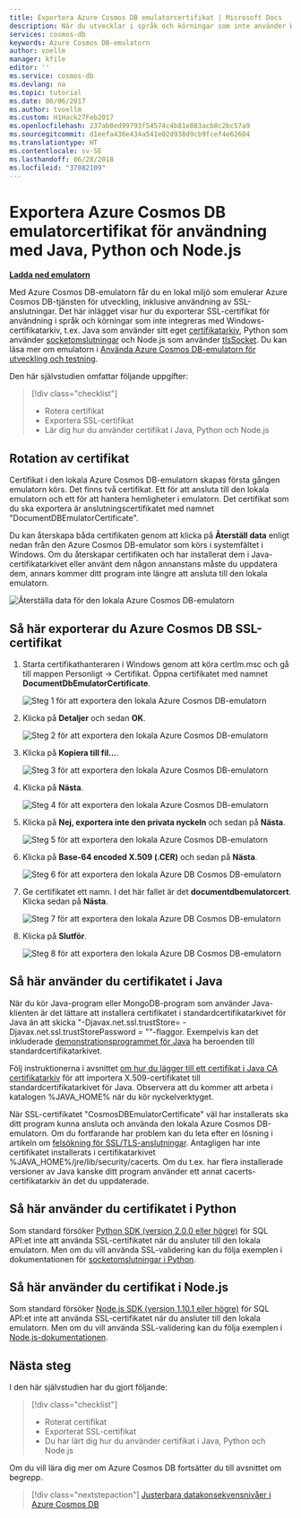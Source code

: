 ```yaml
---
title: Exportera Azure Cosmos DB emulatorcertifikat | Microsoft Docs
description: När du utvecklar i språk och körningar som inte använder Windows-certifikatarkiv måste du exportera och hantera SSL-certifikat. Det här inlägget innehåller stegvisa instruktioner.
services: cosmos-db
keywords: Azure Cosmos DB-emulatorn
author: voellm
manager: kfile
editor: ''
ms.service: cosmos-db
ms.devlang: na
ms.topic: tutorial
ms.date: 06/06/2017
ms.author: tvoellm
ms.custom: H1Hack27Feb2017
ms.openlocfilehash: 237ab0ed99793f54574c4b81e883acb8c2bc57a9
ms.sourcegitcommit: d1eefa436e434a541e02d938d9cb9fcef4e62604
ms.translationtype: HT
ms.contentlocale: sv-SE
ms.lasthandoff: 06/28/2018
ms.locfileid: "37082109"
---
```

# <a name="export-the-azure-cosmos-db-emulator-certificates-for-use-with-java-python-and-nodejs"></a>Exportera Azure Cosmos DB emulatorcertifikat för användning med Java, Python och Node.js

[**Ladda ned emulatorn**](https://aka.ms/cosmosdb-emulator)

Med Azure Cosmos DB-emulatorn får du en lokal miljö som emulerar Azure Cosmos DB-tjänsten för utveckling, inklusive användning av SSL-anslutningar. Det här inlägget visar hur du exporterar SSL-certifikat för användning i språk och körningar som inte integreras med Windows-certifikatarkiv, t.ex. Java som använder sitt eget [certifikatarkiv](https://docs.oracle.com/cd/E19830-01/819-4712/ablqw/index.html), Python som använder [socketomslutningar](https://docs.python.org/2/library/ssl.html) och Node.js som använder [tlsSocket](https://nodejs.org/api/tls.html#tls_tls_connect_options_callback). Du kan läsa mer om emulatorn i [Använda Azure Cosmos DB-emulatorn för utveckling och testning](./local-emulator.md).

Den här självstudien omfattar följande uppgifter:

> [!div class="checklist"]
> * Rotera certifikat
> * Exportera SSL-certifikat
> * Lär dig hur du använder certifikat i Java, Python och Node.js

## <a name="certification-rotation"></a>Rotation av certifikat

Certifikat i den lokala Azure Cosmos DB-emulatorn skapas första gången emulatorn körs. Det finns två certifikat. Ett för att ansluta till den lokala emulatorn och ett för att hantera hemligheter i emulatorn. Det certifikat som du ska exportera är anslutningscertifikatet med namnet "DocumentDBEmulatorCertificate".

Du kan återskapa båda certifikaten genom att klicka på **Återställ data** enligt nedan från den Azure Cosmos DB-emulator som körs i systemfältet i Windows. Om du återskapar certifikaten och har installerat dem i Java-certifikatarkivet eller använt dem någon annanstans måste du uppdatera dem, annars kommer ditt program inte längre att ansluta till den lokala emulatorn.

![Återställa data för den lokala Azure Cosmos DB-emulatorn](./media/local-emulator-export-ssl-certificates/database-local-emulator-reset-data.png)

## <a name="how-to-export-the-azure-cosmos-db-ssl-certificate"></a>Så här exporterar du Azure Cosmos DB SSL-certifikat

1. Starta certifikathanteraren i Windows genom att köra certlm.msc och gå till mappen Personligt -> Certifikat. Öppna certifikatet med namnet **DocumentDbEmulatorCertificate**.

    ![Steg 1 för att exportera den lokala Azure Cosmos DB-emulatorn](./media/local-emulator-export-ssl-certificates/database-local-emulator-export-step-1.png)

2. Klicka på **Detaljer** och sedan **OK**.

    ![Steg 2 för att exportera den lokala Azure Cosmos DB-emulatorn](./media/local-emulator-export-ssl-certificates/database-local-emulator-export-step-2.png)

3. Klicka på **Kopiera till fil...**.

    ![Steg 3 för att exportera den lokala Azure Cosmos DB-emulatorn](./media/local-emulator-export-ssl-certificates/database-local-emulator-export-step-3.png)

4. Klicka på **Nästa**.

    ![Steg 4 för att exportera den lokala Azure Cosmos DB-emulatorn](./media/local-emulator-export-ssl-certificates/database-local-emulator-export-step-4.png)

5. Klicka på **Nej, exportera inte den privata nyckeln** och sedan på **Nästa**.

    ![Steg 5 för att exportera den lokala Azure Cosmos DB-emulatorn](./media/local-emulator-export-ssl-certificates/database-local-emulator-export-step-5.png)

6. Klicka på **Base-64 encoded X.509 (.CER)** och sedan på **Nästa**.

    ![Steg 6 för att exportera den lokala Azure DB Cosmos DB-emulatorn](./media/local-emulator-export-ssl-certificates/database-local-emulator-export-step-6.png)

7. Ge certifikatet ett namn. I det här fallet är det **documentdbemulatorcert**. Klicka sedan på **Nästa**.

    ![Steg 7 för att exportera den lokala Azure DB Cosmos DB-emulatorn](./media/local-emulator-export-ssl-certificates/database-local-emulator-export-step-7.png)

8. Klicka på **Slutför**.

    ![Steg 8 för att exportera den lokala Azure DB Cosmos DB-emulatorn](./media/local-emulator-export-ssl-certificates/database-local-emulator-export-step-8.png)

## <a name="how-to-use-the-certificate-in-java"></a>Så här använder du certifikatet i Java

När du kör Java-program eller MongoDB-program som använder Java-klienten är det lättare att installera certifikatet i standardcertifikatarkivet för Java än att skicka "-Djavax.net.ssl.trustStore=<keystore> -Djavax.net.ssl.trustStorePassword = "<password>"-flaggor. Exempelvis kan det inkluderade [demonstrationsprogrammet för Java](https://localhost:8081/_explorer/index.html) ha beroenden till standardcertifikatarkivet.

Följ instruktionerna i avsnittet [om hur du lägger till ett certifikat i Java CA certifikatarkiv](https://docs.microsoft.com/azure/java-add-certificate-ca-store) för att importera X.509-certifikatet till standardcertifikatarkivet för Java. Observera att du kommer att arbeta i katalogen %JAVA_HOME% när du kör nyckelverktyget.

När SSL-certifikatet "CosmosDBEmulatorCertificate" väl har installerats ska ditt program kunna ansluta och använda den lokala Azure Cosmos DB-emulatorn. Om du fortfarande har problem kan du leta efter en lösning i artikeln om [felsökning för SSL/TLS-anslutningar](http://docs.oracle.com/javase/7/docs/technotes/guides/security/jsse/ReadDebug.html). Antagligen har inte certifikatet installerats i certifikatarkivet %JAVA_HOME%/jre/lib/security/cacerts. Om du t.ex. har flera installerade versioner av Java kanske ditt program använder ett annat cacerts-certifikatarkiv än det du uppdaterade.

## <a name="how-to-use-the-certificate-in-python"></a>Så här använder du certifikatet i Python

Som standard försöker [Python SDK (version 2.0.0 eller högre)](sql-api-sdk-python.md) för SQL API:et inte att använda SSL-certifikatet när du ansluter till den lokala emulatorn. Men om du vill använda SSL-validering kan du följa exemplen i dokumentationen för [socketomslutningar i Python](https://docs.python.org/2/library/ssl.html).

## <a name="how-to-use-the-certificate-in-nodejs"></a>Så här använder du certifikat i Node.js

Som standard försöker [Node.js SDK (version 1.10.1 eller högre)](sql-api-sdk-node.md) för SQL API:et inte att använda SSL-certifikatet när du ansluter till den lokala emulatorn. Men om du vill använda SSL-validering kan du följa exemplen i [Node.js-dokumentationen](https://nodejs.org/api/tls.html#tls_tls_connect_options_callback).

## <a name="next-steps"></a>Nästa steg

I den här självstudien har du gjort följande:

> [!div class="checklist"]
> * Roterat certifikat
> * Exporterat SSL-certifikat
> * Du har lärt dig hur du använder certifikat i Java, Python och Node.js

Om du vill lära dig mer om Azure Cosmos DB fortsätter du till avsnittet om begrepp. 

> [!div class="nextstepaction"]
>[Justerbara datakonsekvensnivåer i Azure Cosmos DB](../cosmos-db/consistency-levels.md)
